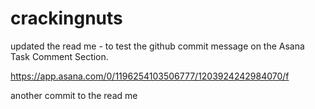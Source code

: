 # crackingnuts

updated the read me - to test the github commit message on the Asana Task Comment Section.


https://app.asana.com/0/1196254103506777/1203924242984070/f

another commit to the read me
